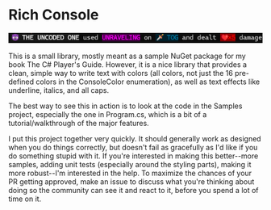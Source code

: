 # Rich Console

![Sample](Sample.png)

This is a small library, mostly meant as a sample NuGet package for my book The C# Player's Guide. However, it is a nice library that provides a clean, simple way to write text with colors (all colors, not just the 16 pre-defined colors in the ConsoleColor enumeration), as well as text effects like underline, italics, and all caps.

The best way to see this in action is to look at the code in the Samples project, especially the one in Program.cs, which is a bit of a tutorial/walkthrough of the major features.

I put this project together very quickly. It should generally work as designed when you do things correctly, but doesn't fail as gracefully as I'd like if you do something stupid with it. If you're interested in making this better--more samples, adding unit tests (especially around the styling parts), making it more robust--I'm interested in the help. To maximize the chances of your PR getting approved, make an issue to discuss what you're thinking about doing so the community can see it and react to it, before you spend a lot of time on it.
